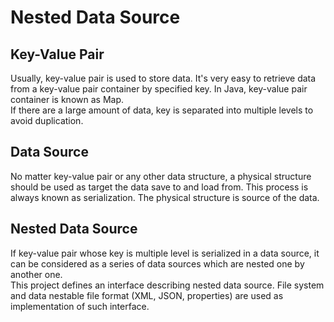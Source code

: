 Nested Data Source
=====================
Key-Value Pair
--------------
Usually, key-value pair is used to store data. It's very easy to retrieve data from a key-value pair container by specified key. In Java, key-value pair container is known as Map.<br/>
If there are a large amount of data, key is separated into multiple levels to avoid duplication.<br/>

Data Source
-----------
No matter key-value pair or any other data structure, a physical structure should be used as target the data save to and load from. This process is always known as serialization. The physical structure is source of the data.<br/>

Nested Data Source
------------------
If key-value pair whose key is multiple level is serialized in a data source, it can be considered as a series of data sources which are nested one by another one.<br/>
This project defines an interface describing nested data source. File system and data nestable file format (XML, JSON, properties) are used as implementation of such interface.<br/>
